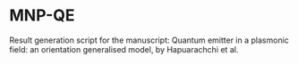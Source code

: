 # MNP-QE
Result generation script for the manuscript: Quantum emitter in a plasmonic field: an orientation generalised model, by Hapuarachchi et al.
